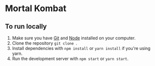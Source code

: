 # Mortal Kombat

## To run locally
1. Make sure you have [Git](https://git-scm.com/) and [Node](https://nodejs.org/en/) installed on your computer.
2. Clone the repository `git clone `.
3. Install dependencies with `npm install` or `yarn install` if you're using yarn.
4. Run the development server with `npm start` or `yarn start`.